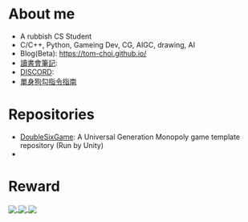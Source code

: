 <!--
**tom-choi/tom-choi** is a ✨ _special_ ✨ repository because its `README.md` (this file) appears on your GitHub profile.

Here are some ideas to get you started:

- 🔭 I’m currently working on ...
- 🌱 I’m currently learning ...
- 👯 I’m looking to collaborate on ...
- 🤔 I’m looking for help with ...
- 💬 Ask me about ...
- 📫 How to reach me: ...
- 😄 Pronouns: ...
- ⚡ Fun fact: ...
-->

# About me #

- A rubbish CS Student
- C/C++, Python, Gameing Dev, CG, AIGC, drawing, AI
- Blog(Beta): https://tom-choi.github.io/
- [讀書會筆記](https://github.com/cpsumsu/CPS-Study-Club): 
- [DISCORD](https://discord.gg/Ua2njAfQCN):
- [單身狗勾指令指南](https://tom-ci.gitbook.io/macau-smp/)

# Repositories #
- [DoubleSixGame](https://github.com/tom-choi/DoubleSixGame): A Universal Generation Monopoly game template repository (Run by Unity)
- 

# Reward #

<a href="https://github.com/ryo-ma/github-profile-trophy">
  <img align="center" src="https://github-profile-trophy.vercel.app/?username=tom-choi&theme=onedark" />
</a>

<a href="https://github.com/anuraghazra/github-readme-stats">
  <img align="center" src="https://github-readme-stats.vercel.app/api?username=tom-choi&count_private=true&theme=onedark" />
</a>

<a href="https://github.com/anuraghazra/github-readme-stats">
  <img align="center" src="https://github-readme-stats.vercel.app/api/top-langs/?username=tom-choi&layout=compact&theme=onedark&hide=jupyter%20notebook&langs_count=8" />
</a>
